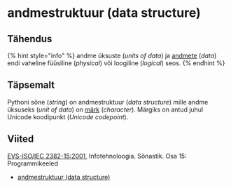 # andmestruktuur \(data structure\)

## Tähendus

{% hint style="info" %}
andme üksuste \(_units of data_\) ja [andmete](andmed-data.md) \(_data_\) endi vaheline füüsiline \(_physical_\) või loogiline \(_logical_\) seos.
{% endhint %}

## Täpsemalt

Pythoni sõne \(_string_\) on andmestruktuur \(_data structure_\) mille andme üksuseks \(_unit of data_\) on [märk](maerk-character.md) \(_character_\). Märgiks on antud juhul Unicode koodipunkt \(_Unicode codepoint_\).

## Viited

[EVS-ISO/IEC 2382-15:2001](https://www.evs.ee/et/evs-iso-iec-2382-15-2001), Infotehnoloogia. Sõnastik. Osa 15: Programmikeeled

* [andmestruktuur \(data structure\)](http://www.eki.ee/dict/its/index.cgi?Q=D31BF550-6C03-1014-88DC-FC5F0DBED45A&F=GUID&C01=1&C02=0&C10=1)

